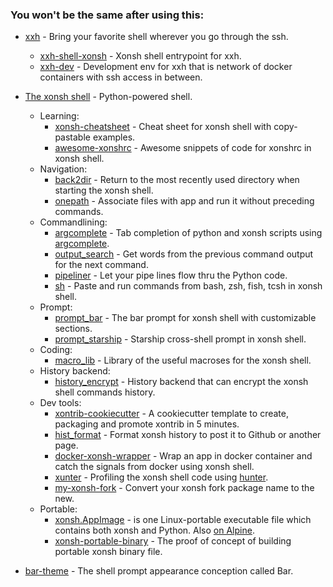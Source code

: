 ### You won't be the same after using this:

* [xxh](https://github.com/xxh/xxh) - Bring your favorite shell wherever you go through the ssh.
  
  * [xxh-shell-xonsh](https://github.com/xxh/xxh-shell-xonsh) - Xonsh shell entrypoint for xxh.
  * [xxh-dev](https://github.com/xxh/xxh-dev) - Development env for xxh that is network of docker containers with ssh access in between.

* [The xonsh shell](https://xon.sh/) - Python-powered shell.

  * Learning:
    * [xonsh-cheatsheet](https://github.com/anki-code/xonsh-cheatsheet) - Cheat sheet for xonsh shell with copy-pastable examples. 
    * [awesome-xonshrc](https://github.com/anki-code/awesome-xonshrc) - Awesome snippets of code for xonshrc in xonsh shell. 
  * Navigation:
    * [back2dir](https://github.com/anki-code/xontrib-back2dir) - Return to the most recently used directory when starting the xonsh shell.
    * [onepath](https://github.com/anki-code/xontrib-onepath) - Associate files with app and run it without preceding commands.
  * Commandlining:
    * [argcomplete](https://github.com/anki-code/xontrib-argcomplete) - Tab completion of python and xonsh scripts using [argcomplete](https://github.com/kislyuk/argcomplete).
    * [output_search](https://github.com/tokenizer/xontrib-output-search) -  Get words from the previous command output for the next command.
    * [pipeliner](https://github.com/anki-code/xontrib-pipeliner) - Let your pipe lines flow thru the Python code.
    * [sh](https://github.com/anki-code/xontrib-sh) - Paste and run commands from bash, zsh, fish, tcsh in xonsh shell.
  * Prompt:
    * [prompt_bar](https://github.com/anki-code/xontrib-prompt-bar) - The bar prompt for xonsh shell with customizable sections. 
    * [prompt_starship](https://github.com/anki-code/xontrib-prompt-starship) - Starship cross-shell prompt in xonsh shell. 
  * Coding:
    * [macro_lib](https://github.com/anki-code/xontrib-macro-lib) - Library of the useful macroses for the xonsh shell. 
  * History backend:
    * [history_encrypt](https://github.com/anki-code/xontrib-history-encrypt) - History backend that can encrypt the xonsh shell commands history.
  * Dev tools:
    * [xontrib-cookiecutter](https://github.com/xonsh/xontrib-cookiecutter) - A cookiecutter template to create, packaging and promote xontrib in 5 minutes.
    * [hist_format](https://github.com/anki-code/xontrib-hist-format) - Format xonsh history to post it to Github or another page.
    * [docker-xonsh-wrapper](https://github.com/anki-code/docker-xonsh-wrapper) - Wrap an app in docker container and catch the signals from docker using xonsh shell. 
    * [xunter](https://github.com/anki-code/xunter) - Profiling the xonsh shell code using [hunter](https://github.com/ionelmc/python-hunter).
    * [my-xonsh-fork](https://github.com/anki-code/my-xonsh-fork) - Convert your xonsh fork package name to the new.
  * Portable:
    * [xonsh.AppImage](https://xon.sh/appimage.html) - is one Linux-portable executable file which contains both xonsh and Python. Also [on Alpine](https://github.com/xonsh/xonsh/discussions/4158#discussioncomment-462032).
    * [xonsh-portable-binary](https://github.com/anki-code/xonsh-portable-binary) - The proof of concept of building portable xonsh binary file.

* [bar-theme](https://github.com/anki-code/bar-theme) - The shell prompt appearance conception called Bar.
